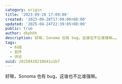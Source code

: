 ```yaml
---
category: origin
title: '2023-09-28 17:09:00'
created: '2023-09-28T17:09:00+08:00'
updated: '2025-04-24T22:39:05+08:00'
public: true
author: dkphhh
description: 好嘛，Sonoma 也有 bug，这谁也不比谁强嘛……
tags:
  - 科技
  - 软件
  - 评论
uuid: 20250420210641u1b7
---
```


好嘛，Sonoma 也有 bug，这谁也不比谁强嘛。

